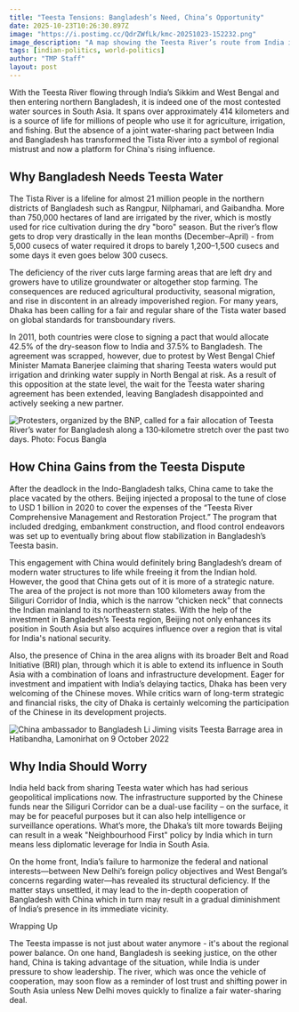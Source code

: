 ```yaml
---
title: "Teesta Tensions: Bangladesh’s Need, China’s Opportunity"
date: 2025-10-23T10:26:30.897Z
image: "https://i.postimg.cc/QdrZWfLk/kmc-20251023-152232.png"
image_description: "A map showing the Teesta River’s route from India into Bangladesh, highlighting its strategic significance and ongoing development plans."
tags: [indian-politics, world-politics]
author: "TMP Staff"
layout: post
---
```


With the Teesta River flowing through India’s Sikkim and West Bengal and then entering northern Bangladesh, it is indeed one of the most contested water sources in South Asia. It spans over approximately 414 kilometers and is a source of life for millions of people who use it for agriculture, irrigation, and fishing. But the absence of a joint water-sharing pact between India and Bangladesh has transformed the Tista River into a symbol of regional mistrust and now a platform for China's rising influence.

## Why Bangladesh Needs Teesta Water

The Tista River is a lifeline for almost 21 million people in the northern districts of Bangladesh such as Rangpur, Nilphamari, and Gaibandha. More than 750,000 hectares of land are irrigated by the river, which is mostly used for rice cultivation during the dry "boro" season. But the river’s flow gets to drop very drastically in the lean months (December–April) - from 5,000 cusecs of water required it drops to barely 1,200–1,500 cusecs and some days it even goes below 300 cusecs.

The deficiency of the river cuts large farming areas that are left dry and growers have to utilize groundwater or altogether stop farming. The consequences are reduced agricultural productivity, seasonal migration, and rise in discontent in an already impoverished region. For many years, Dhaka has been calling for a fair and regular share of the Tista water based on global standards for transboundary rivers.

In 2011, both countries were close to signing a pact that would allocate 42.5% of the dry-season flow to India and 37.5% to Bangladesh. The agreement was scrapped, however, due to protest by West Bengal Chief Minister Mamata Banerjee claiming that sharing Teesta waters would put irrigation and drinking water supply in North Bengal at risk. As a result of this opposition at the state level, the wait for the Teesta water sharing agreement has been extended, leaving Bangladesh disappointed and actively seeking a new partner.

![Protesters, organized by the BNP, called for a fair allocation of Teesta River’s water for Bangladesh along a 130‑kilometre stretch over the past two days. Photo: Focus Bangla](https://i.ibb.co/jPTpnMjQ/teesta-1.png)

## How China Gains from the Teesta Dispute

After the deadlock in the Indo-Bangladesh talks, China came to take the place vacated by the others. Beijing injected a proposal to the tune of close to USD 1 billion in 2020 to cover the expenses of the “Teesta River Comprehensive Management and Restoration Project.” The program that included dredging, embankment construction, and flood control endeavors was set up to eventually bring about flow stabilization in Bangladesh’s Teesta basin.

This engagement with China would definitely bring Bangladesh’s dream of modern water structures to life while freeing it from the Indian hold. However, the good that China gets out of it is more of a strategic nature. The area of the project is not more than 100 kilometers away from the Siliguri Corridor of India, which is the narrow “chicken neck” that connects the Indian mainland to its northeastern states. With the help of the investment in Bangladesh’s Teesta region, Beijing not only enhances its position in South Asia but also acquires influence over a region that is vital for India's national security.

Also, the presence of China in the area aligns with its broader Belt and Road Initiative (BRI) plan, through which it is able to extend its influence in South Asia with a combination of loans and infrastructure development. Eager for investment and impatient with India’s delaying tactics, Dhaka has been very welcoming of the Chinese moves. While critics warn of long-term strategic and financial risks, the city of Dhaka is certainly welcoming the participation of the Chinese in its development projects.

![China ambassador to Bangladesh Li Jiming visits Teesta Barrage area in Hatibandha, Lamonirhat on 9 October 2022](https://i.ibb.co/vxBMKtK1/Li-Jiming-1.jpg)

## Why India Should Worry

India held back from sharing Teesta water which has had serious geopolitical implications now. The infrastructure supported by the Chinese funds near the Siliguri Corridor can be a dual-use facility – on the surface, it may be for peaceful purposes but it can also help intelligence or surveillance operations. What’s more, the Dhaka’s tilt more towards Beijing can result in a weak "Neighbourhood First" policy by India which in turn means less diplomatic leverage for India in South Asia.

On the home front, India’s failure to harmonize the federal and national interests—between New Delhi’s foreign policy objectives and West Bengal’s concerns regarding water—has revealed its structural deficiency. If the matter stays unsettled, it may lead to the in-depth cooperation of Bangladesh with China which in turn may result in a gradual diminishment of India’s presence in its immediate vicinity.

Wrapping Up

The Teesta impasse is not just about water anymore - it's about the regional power balance. On one hand, Bangladesh is seeking justice, on the other hand, China is taking advantage of the situation, while India is under pressure to show leadership. The river, which was once the vehicle of cooperation, may soon flow as a reminder of lost trust and shifting power in South Asia unless New Delhi moves quickly to finalize a fair water-sharing ‍‌‍‍‌‍‌‍‍‌deal.

